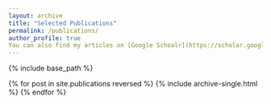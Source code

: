 ```yaml
---
layout: archive
title: "Selected Publications"
permalink: /publications/
author_profile: true
You can also find my articles on [Google Schoalr](https://scholar.google.com/citations?user=rK6aw6MAAAAJ&hl=en)
---
```



{% include base_path %}

{% for post in site.publications reversed %}
  {% include archive-single.html %}
{% endfor %}
